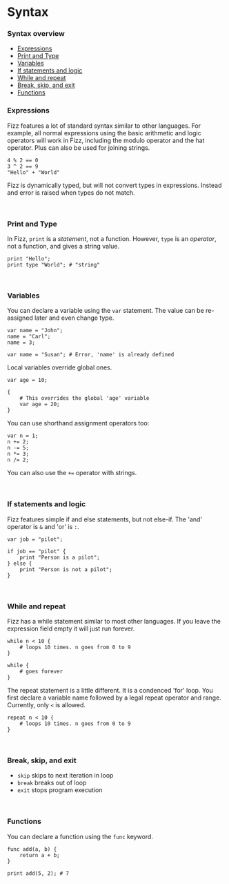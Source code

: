 # **Syntax**

### **Syntax overview**

- [Expressions](#expr)
- [Print and Type](#prt)
- [Variables](#var)
- [If statements and logic](#if)
- [While and repeat](#while)
- [Break, skip, and exit](#break)
- [Functions](#func)

### <a id="expr"></a> **Expressions**

Fizz features a lot of standard syntax similar to other languages. For example, all normal expressions using the basic arithmetic and logic operators will work in Fizz, including the modulo operator and the hat operator. Plus can also be used for joining strings.

```
4 % 2 == 0
3 ^ 2 == 9
"Hello" + "World"
```

Fizz is dynamically typed, but will not convert types in expressions. Instead and error is raised when types do not match.

<br>

### <a id="prt"></a> **Print and Type**

In Fizz, `print` is a _statement_, not a function. However, `type` is an _operator_, not a function, and gives a string value.

```
print "Hello";
print type "World"; # "string"
```

<br>

### <a id="var"></a> **Variables**

You can declare a variable using the `var` statement. The value can be re-assigned later and even change type.

```
var name = "John";
name = "Carl";
name = 3;

var name = "Susan"; # Error, 'name' is already defined
```

Local variables override global ones.

```
var age = 10;

{
    # This overrides the global 'age' variable
    var age = 20;
}
```

You can use shorthand assignment operators too:

```
var n = 1;
n += 2;
n -= 5;
n *= 3;
n /= 2;
```

You can also use the `+=` operator with strings.

<br>

### <a id="if"></a> **If statements and logic**

Fizz features simple if and else statements, but not else-if. The 'and' operator is `&` and 'or' is `:`.

```
var job = "pilot";

if job == "pilot" {
    print "Person is a pilot";
} else {
    print "Person is not a pilot";
}
```

<br>

### <a id="while"></a> **While and repeat**

Fizz has a while statement similar to most other languages. If you leave the expression field empty it will just run forever.

```
while n < 10 {
    # loops 10 times. n goes from 0 to 9
}

while {
    # goes forever
}
```

The repeat statement is a little different. It is a condenced 'for' loop. You first declare a variable name followed by a legal repeat operator and range. Currently, only `<` is allowed.

```
repeat n < 10 {
    # loops 10 times. n goes from 0 to 9
}
```

<br>

### <a id="break"></a> **Break, skip, and exit**

- `skip` skips to next iteration in loop
- `break` breaks out of loop
- `exit` stops program execution

<br>

### <a id="func"></a> **Functions**

You can declare a function using the `func` keyword.

```
func add(a, b) {
    return a + b;
}

print add(5, 2); # 7
```
